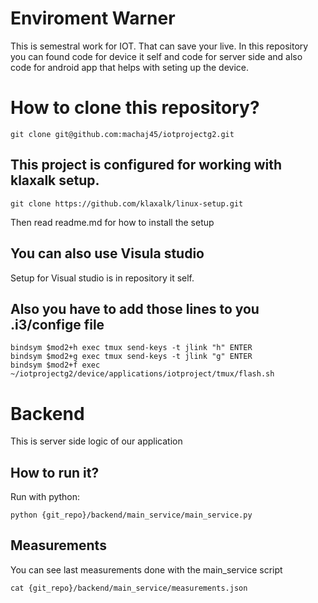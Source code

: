 # Enviroment Warner
This is semestral work for IOT. That can save your live. In this repository you can found code for device it self and code for server side and also code for android app that helps with seting up the device.


# How to clone this repository?

```
git clone git@github.com:machaj45/iotprojectg2.git
```

## This project is configured for working with klaxalk setup.

```
git clone https://github.com/klaxalk/linux-setup.git
```
Then read readme.md for how to install the setup

## You can also use Visula studio
Setup for Visual studio is in repository it self.

## Also you have to add those lines to you .i3/confige file

```
bindsym $mod2+h exec tmux send-keys -t jlink "h" ENTER
bindsym $mod2+g exec tmux send-keys -t jlink "g" ENTER
bindsym $mod2+f exec ~/iotprojectg2/device/applications/iotproject/tmux/flash.sh
```

# Backend
This is server side logic of our application

## How to run it?

Run with python:
```
python {git_repo}/backend/main_service/main_service.py
```

## Measurements

You can see last measurements done with the main_service script
```
cat {git_repo}/backend/main_service/measurements.json
```
